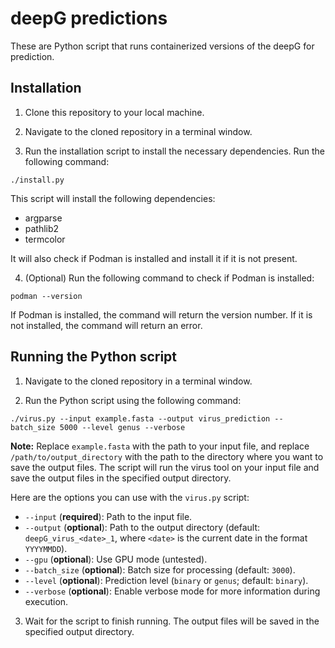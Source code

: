 # deepG predictions

These are Python script that runs containerized versions of the deepG for prediction.

## Installation

1. Clone this repository to your local machine.

2. Navigate to the cloned repository in a terminal window.

3. Run the installation script to install the necessary dependencies. Run the following command:

```
./install.py
```

This script will install the following dependencies:

* argparse
* pathlib2
* termcolor

It will also check if Podman is installed and install it if it is not present.

4. (Optional) Run the following command to check if Podman is installed:

```
podman --version
```

If Podman is installed, the command will return the version number. If it is not installed, the command will return an error.

## Running the Python script

1. Navigate to the cloned repository in a terminal window.

2. Run the Python script using the following command:

```
./virus.py --input example.fasta --output virus_prediction --batch_size 5000 --level genus --verbose
```

**Note:** Replace `example.fasta` with the path to your input file, and replace `/path/to/output_directory` with the path to the directory where you want to save the output files. The script will run the virus tool on your input file and save the output files in the specified output directory.

Here are the options you can use with the `virus.py` script:

* `--input` (**required**): Path to the input file.
* `--output` (**optional**): Path to the output directory (default: `deepG_virus_<date>_1`, where `<date>` is the current date in the format `YYYYMMDD`).
* `--gpu` (**optional**): Use GPU mode (untested).
* `--batch_size` (**optional**): Batch size for processing (default: `3000`).
* `--level` (**optional**): Prediction level (`binary` or `genus`; default: `binary`).
* `--verbose` (**optional**): Enable verbose mode for more information during execution.

3. Wait for the script to finish running. The output files will be saved in the specified output directory.